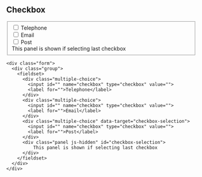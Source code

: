 ## Checkbox

<div class="form">
  <div class="group">
    <fieldset>
      <div class="multiple-choice">
        <input id="" name="checkbox" type="checkbox" value="">
        <label for="">Telephone</label>
      </div>
      <div class="multiple-choice">
        <input id="" name="checkbox" type="checkbox" value="">
        <label for="">Email</label>
      </div>
      <div class="multiple-choice" data-target="checkbox-selection">
        <input id="" name="checkbox" type="checkbox" value="">
        <label for="">Post</label>
      </div>
      <div class="panel js-hidden" id="checkbox-selection">
          This panel is shown if selecting last checkbox
      </div>
    </fieldset>
  </div>
</div>

    <div class="form">
      <div class="group">
        <fieldset>
          <div class="multiple-choice">
            <input id="" name="checkbox" type="checkbox" value="">
            <label for="">Telephone</label>
          </div>
          <div class="multiple-choice">
            <input id="" name="checkbox" type="checkbox" value="">
            <label for="">Email</label>
          </div>
          <div class="multiple-choice" data-target="checkbox-selection">
            <input id="" name="checkbox" type="checkbox" value="">
            <label for="">Post</label>
          </div>
          <div class="panel js-hidden" id="checkbox-selection">
              This panel is shown if selecting last checkbox
          </div>
        </fieldset>
      </div>
    </div>